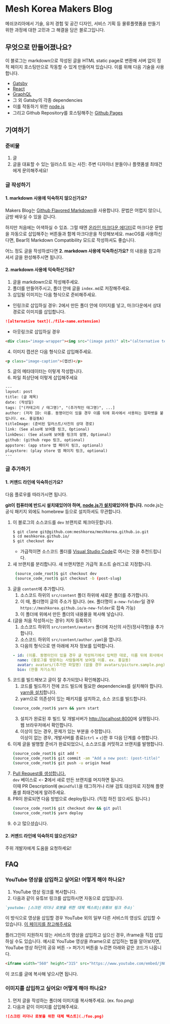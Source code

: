 # Mesh Korea Makers Blog

메쉬코리아에서 기술, 유저 경험 및 공간 디자인, 서비스 기획 등 물류플랫폼을 만들기 위한 과정에 대한 고민과 그 해결을 담은 블로그입니다.

## 무엇으로 만들어졌나요?

이 블로그는 markdown으로 작성된 글을 HTML static page로 변환해 서버 없이 정적 페이지 호스팅만으로 작동할 수 있게 만들어져 있습니다. 이를 위해 다음 기술을 사용합니다.

* [Gatsby](https://www.gatsbyjs.org)
* [React](https://reactjs.org)
* [GraphQL](https://graphql.org)
* 그 외 Gatsby의 각종 dependencies
* 이를 작동하기 위한 [node.js](https://nodejs.org)
* 그리고 Github Repository를 호스팅해주는 [Github Pages](https://pages.github.com)

## 기여하기

### 준비물

1. 글
2. 글을 대표할 수 있는 일러스트 또는 사진: 주변 디자이너 분들이나 플랫폼셀 최태건에게 문의해주세요!


### 글 작성하기

#### 1. markdown 사용에 익숙하지 않으신가요?

Makers Blog는 [Github Flavored Markdown](https://github.github.com/gfm/)을 사용합니다. 문법은 어렵지 않으니, 금방 배우실 수 있을 겁니다.

하지만 처음에는 어색하실 수 있죠. 그럴 때엔 [온라인 마크다운 에디터](https://stackedit.io/app)로 마크다운 문법을 자동으로 삽입해주는 버튼들과 함께 마크다운을 작성해보세요. macOS를 사용하신다면, Bear의 Markdown Compatibility 모드로 작성하셔도 좋습니다.

어느 정도 글을 작성하셨다면 **2. markdown 사용에 익숙하신가요?** 의 내용을 참고하셔서 글을 완성해주시면 됩니다.

#### 2. markdown 사용에 익숙하신가요?

1. 글을 markdown으로 작성해주세요.
2. 폴더를 만들어주시고, 폴더 안에 글을 `index.md`로 저장해주세요.
3. 삽입될 이미지는 다음 형식으로 준비해주세요.
  * 인링크로 삽입하실 경우: 2에서 만든 폴더 안에 이미지를 넣고, 마크다운에서 상대경로로 이미지를 삽입합니다.
  ```markdown
  ![alternative text](./file-name.extension)
  ```
  * 아웃링크로 삽입하실 경우
  ```html
<div class="image-wrapper"><img src="(image path)" alt="(alternative text)"></div>
```
4. 이미지 캡션은 다음 형식으로 삽입해주세요.
```html
<p class="image-caption">(캡션)</p>
```
5. 글의 메타데이터는 이렇게 작성합니다.
  1. 파일 최상단에 이렇게 삽입해주세요
  ```
---
layout: post
title: (글 제목)
date: (작성일)
tags: ["(카테고리 / 태그명)", "(추가적인 태그명)", ...]
author: (저자 ID: 이름. 동명이인이 있을 경우 이름 뒤에 회사에서 사용하는 알파벳을 붙입니다. ex. 홍길동A)
titleImage: (준비된 일러스트/사진의 상대 경로)
link: (See also에 보여줄 링크, Optional)
linkDesc: (See also에 보여줄 링크의 설명, Optional)
github: (github repo 링크, optional)
appstore: (app store 앱 페이지 링크, optional)
playstore: (play store 앱 페이지 링크, optional)
---
```

### 글 추가하기

#### 1. 커맨드 라인에 익숙하신가요?

다음 플로우를 따라가시면 됩니다.

**git이 컴퓨터에 반드시 설치돼있어야 하며, [node.js가 설치](https://nodejs.org/en/)돼있어야 합니다.** node.js는 공식 패키지 외에도 homebrew 등으로 설치하셔도 무관합니다.

1. 이 블로그의 소스코드를 `dev` 브랜치로 체크아웃합니다.
    ```bash
    $ git clone git@github.com:meshkorea/meshkorea.github.io.git
    $ cd meshkorea.github.io/
    $ git checkout dev
    ```
    * 가급적이면 소스코드 폴더를 [Visual Studio Code](https://code.visualstudio.com)로 여시는 것을 추천드립니다.
2. 새 브랜치를 분리합니다. 새 브랜치명은 가급적 포스트 슬러그로 지정합니다.
   ```bash
    (source_code_root)$ git checkout dev
    (source_code_root)$ git checkout -b (post-slug)
    ```
3. 글을 `content`에 추가합니다.
    1. 소스코드 하위의 `src/content` 폴더 하위에 새로운 폴더를 추가합니다.
    2. 이 때, 폴더명이 글의 주소가 됩니다. (ex. 폴더명이 `a-new-folder`일 경우 `https://meshkorea.github.io/a-new-folder`로 접속 가능)
    3. 이 폴더에 위에서 만든 폴더의 내용물을 복사해 넣습니다.
4. (글을 처음 작성하시는 경우) 저자 등록하기
    1. 소스코드 하위의 `src/content/avatars` 폴더에 자신의 사진(정사각형)을 추가합니다.
    2. 소스코드 하위의 `src/content/author.yaml`을 엽니다.
    3. 다음의 형식으로 맨 아래에 저자 정보를 입력합니다.
    ```yaml
    - id: (이름. 동명이인이 있을 경우 글 작성하기에서 입력한 대로, 이름 뒤에 회사에서 사용하는 알파벳을 붙입니다. ex. 홍길동A)
      name: (블로그를 방문하는 사람들에게 보여질 이름. ex. 홍길동)
      avatar: avatars/(추가한 파일명) (없을 경우 avatars/picture.sample.png)
      bio: (한줄 자기소개)
    ```
5. 코드를 빌드해보고 글이 잘 추가되었나 확인해봅니다.
    1. 코드를 빌드하기 전에 코드 빌드에 필요한 dependencies를 설치해야 합니다. [yarn을 설치](https://yarnpkg.com/en/docs/install)합니다.
    2. yarn으로 의존성이 있는 패키지를 설치하고, 소스 코드를 빌드합니다.
    ```bash
    (source_code_root)$ yarn && yarn start
    ```
    3. 설치가 완료된 후 빌드 및 개발서버가 [http://localhost:8000](http://localhost:8000)에 실행됩니다. 웹 브라우저에서 확인합니다.
    4. 이상이 있는 경우, 문제가 있는 부분을 수정합니다.<br>이상이 없는 경우, 개발서버를 종료(`ctrl` + `c`)한 후 다음 단계를 수행합니다.
6. 이제 글을 발행할 준비가 완료되었으니, 소스코드를 커밋하고 브랜치를 발행합니다.
    ```bash
    (source_code_root)$ git add *
    (source_code_root)$ git commit -am "Add a new post: (post-title)"
    (source_code_root)$ git push -u origin head
    ```
7. [Pull Request를 생성합니다.](https://github.com/meshkorea/meshkorea.github.io/pulls)<br>
    `dev` 베이스로 &lt;- **2**에서 새로 만든 브랜치를 머지하면 됩니다.<br>이때 PR Description에 `@mindfull`을 태그하거나 리뷰 검토 대상자로 지정해 플랫폼셀 최태건에게 알려주세요.
8. PR이 완료되면 다음 방법으로 deploy됩니다. (직접 하진 않으셔도 됩니다.)
    ```bash
    (source_code_root)$ git checkout dev && git pull
    (source_code_root)$ yarn deploy
    ```
9. 수고 많으셨습니다.

#### 2. 커맨드 라인에 익숙하지 않으신가요?

주위 개발자에게 도움을 요청하세요!

## FAQ

### YouTube 영상을 삽입하고 싶어요! 어떻게 해야 하나요?

1. YouTube 영상 링크를 복사합니다.
2. 다음과 같이 유튜브 링크를 삽입하시면 자동으로 삽입됩니다.

```markdown
`youtube: [스크린 리더나 로봇을 위한 대체 텍스트](유튜브 링크 주소)`
```

이 방식으로 영상을 삽입할 경우 YouTube 외의 일부 다른 서비스의 영상도 삽입할 수 있습니다. [이 페이지를 참고해주세요](https://www.gatsbyjs.com/plugins/gatsby-remark-embed-video/?=video)

플러그인이 지원하지 않는 서비스의 영상을 삽입하고 싶으신 경우, iframe을 직접 삽입하실 수도 있습니다. 예시로 YouTube 영상을 iframe으로 삽입하는 법을 알아보자면, YouTube 영상 하단의 공유 버튼 -> 퍼가기 버튼을 누르면 아래와 같은 코드가 나옵니다.

```html
<iframe width="560" height="315" src="https://www.youtube.com/embed/jNQXAC9IVRw" frameborder="0" allow="accelerometer; autoplay; clipboard-write; encrypted-media; gyroscope; picture-in-picture" allowfullscreen></iframe>
```

이 코드를 글에 복사해 넣으시면 됩니다.

### 이미지를 삽입하고 싶어요! 어떻게 해야 하나요?

1. 먼저 글을 작성하는 폴더에 이미지를 복사해주세요. (ex. foo.png)
2. 다음과 같이 이미지를 삽입해주세요.

```markdown
![스크린 리더나 로봇을 위한 대체 텍스트](./foo.png)
```
